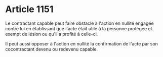 # Article 1151

<p>Le contractant capable peut faire obstacle à l'action en nullité engagée contre lui en établissant que l'acte était utile à la personne protégée et exempt de lésion ou qu'il a profité à celle-ci. </p><p> Il peut aussi opposer à l'action en nullité la confirmation de l'acte par son cocontractant devenu ou redevenu capable. </p>